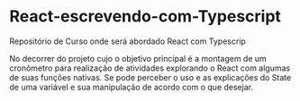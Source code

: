 # React-escrevendo-com-Typescript

Repositório de Curso onde será abordado React com Typescrip

No decorrer do projeto cujo o objetivo principal é a montagem de um cronômetro para realização de atividades explorando o React com algumas de suas funções nativas. Se pode perceber o uso e as explicações do State de uma variável e sua manipulação de acordo com o que desejar.
